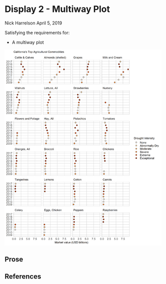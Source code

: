 Display 2 - Multiway Plot
================
Nick Harrelson
April 5, 2019

Satisfying the requirements for:

-   A multiway plot

<img src="../figures/multiway-d2.png" width="2400" />

Prose
-----

References
----------
